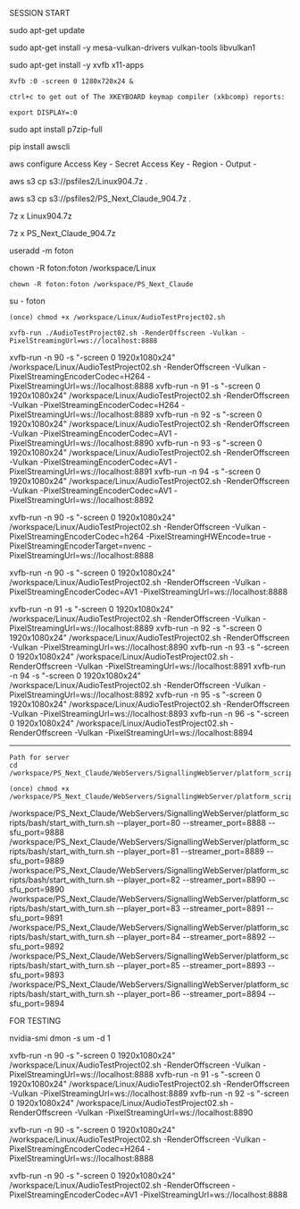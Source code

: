 SESSION START

sudo apt-get update

sudo apt-get install -y mesa-vulkan-drivers vulkan-tools libvulkan1

sudo apt-get install -y xvfb x11-apps

	Xvfb :0 -screen 0 1280x720x24 &

	ctrl+c to get out of The XKEYBOARD keymap compiler (xkbcomp) reports:

	export DISPLAY=:0

sudo apt install p7zip-full

pip install awscli

aws configure
	Access Key - 
	Secret Access Key - 
	Region - 
	Output - 

aws s3 cp s3://psfiles2/Linux904.7z .

aws s3 cp s3://psfiles2/PS_Next_Claude_904.7z .

7z x Linux904.7z

7z x PS_Next_Claude_904.7z

useradd -m foton

chown -R foton:foton /workspace/Linux

	chown -R foton:foton /workspace/PS_Next_Claude

su - foton

	(once) chmod +x /workspace/Linux/AudioTestProject02.sh

	xvfb-run ./AudioTestProject02.sh -RenderOffscreen -Vulkan -PixelStreamingUrl=ws://localhost:8888

xvfb-run -n 90 -s "-screen 0 1920x1080x24" /workspace/Linux/AudioTestProject02.sh -RenderOffscreen -Vulkan -PixelStreamingEncoderCodec=H264 -PixelStreamingUrl=ws://localhost:8888
xvfb-run -n 91 -s "-screen 0 1920x1080x24" /workspace/Linux/AudioTestProject02.sh -RenderOffscreen -Vulkan -PixelStreamingEncoderCodec=H264 -PixelStreamingUrl=ws://localhost:8889
xvfb-run -n 92 -s "-screen 0 1920x1080x24" /workspace/Linux/AudioTestProject02.sh -RenderOffscreen -Vulkan -PixelStreamingEncoderCodec=AV1 -PixelStreamingUrl=ws://localhost:8890
xvfb-run -n 93 -s "-screen 0 1920x1080x24" /workspace/Linux/AudioTestProject02.sh -RenderOffscreen -Vulkan -PixelStreamingEncoderCodec=AV1 -PixelStreamingUrl=ws://localhost:8891
xvfb-run -n 94 -s "-screen 0 1920x1080x24" /workspace/Linux/AudioTestProject02.sh -RenderOffscreen -Vulkan -PixelStreamingEncoderCodec=AV1 -PixelStreamingUrl=ws://localhost:8892

xvfb-run -n 90 -s "-screen 0 1920x1080x24" /workspace/Linux/AudioTestProject02.sh -RenderOffscreen -Vulkan -PixelStreamingEncoderCodec=h264 -PixelStreamingHWEncode=true -PixelStreamingEncoderTarget=nvenc -PixelStreamingUrl=ws://localhost:8888

xvfb-run -n 90 -s "-screen 0 1920x1080x24" /workspace/Linux/AudioTestProject02.sh -RenderOffscreen -Vulkan -PixelStreamingEncoderCodec=AV1 -PixelStreamingUrl=ws://localhost:8888

xvfb-run -n 91 -s "-screen 0 1920x1080x24" /workspace/Linux/AudioTestProject02.sh -RenderOffscreen -Vulkan -PixelStreamingUrl=ws://localhost:8889
xvfb-run -n 92 -s "-screen 0 1920x1080x24" /workspace/Linux/AudioTestProject02.sh -RenderOffscreen -Vulkan -PixelStreamingUrl=ws://localhost:8890
xvfb-run -n 93 -s "-screen 0 1920x1080x24" /workspace/Linux/AudioTestProject02.sh -RenderOffscreen -Vulkan -PixelStreamingUrl=ws://localhost:8891
xvfb-run -n 94 -s "-screen 0 1920x1080x24" /workspace/Linux/AudioTestProject02.sh -RenderOffscreen -Vulkan -PixelStreamingUrl=ws://localhost:8892
xvfb-run -n 95 -s "-screen 0 1920x1080x24" /workspace/Linux/AudioTestProject02.sh -RenderOffscreen -Vulkan -PixelStreamingUrl=ws://localhost:8893
xvfb-run -n 96 -s "-screen 0 1920x1080x24" /workspace/Linux/AudioTestProject02.sh -RenderOffscreen -Vulkan -PixelStreamingUrl=ws://localhost:8894



------

	Path for server 
	cd /workspace/PS_Next_Claude/WebServers/SignallingWebServer/platform_scripts/bash

	(once) chmod +x /workspace/PS_Next_Claude/WebServers/SignallingWebServer/platform_scripts/bash/start_with_turn.sh

/workspace/PS_Next_Claude/WebServers/SignallingWebServer/platform_scripts/bash/start_with_turn.sh --player_port=80 --streamer_port=8888 --sfu_port=9888
/workspace/PS_Next_Claude/WebServers/SignallingWebServer/platform_scripts/bash/start_with_turn.sh --player_port=81 --streamer_port=8889 --sfu_port=9889
/workspace/PS_Next_Claude/WebServers/SignallingWebServer/platform_scripts/bash/start_with_turn.sh --player_port=82 --streamer_port=8890 --sfu_port=9890
/workspace/PS_Next_Claude/WebServers/SignallingWebServer/platform_scripts/bash/start_with_turn.sh --player_port=83 --streamer_port=8891 --sfu_port=9891
/workspace/PS_Next_Claude/WebServers/SignallingWebServer/platform_scripts/bash/start_with_turn.sh --player_port=84 --streamer_port=8892 --sfu_port=9892
/workspace/PS_Next_Claude/WebServers/SignallingWebServer/platform_scripts/bash/start_with_turn.sh --player_port=85 --streamer_port=8893 --sfu_port=9893
/workspace/PS_Next_Claude/WebServers/SignallingWebServer/platform_scripts/bash/start_with_turn.sh --player_port=86 --streamer_port=8894 --sfu_port=9894

FOR TESTING

nvidia-smi dmon -s um -d 1

xvfb-run -n 90 -s "-screen 0 1920x1080x24" /workspace/Linux/AudioTestProject02.sh -RenderOffscreen -Vulkan -PixelStreamingUrl=ws://localhost:8888
xvfb-run -n 91 -s "-screen 0 1920x1080x24" /workspace/Linux/AudioTestProject02.sh -RenderOffscreen -Vulkan -PixelStreamingUrl=ws://localhost:8889
xvfb-run -n 92 -s "-screen 0 1920x1080x24" /workspace/Linux/AudioTestProject02.sh -RenderOffscreen -Vulkan -PixelStreamingUrl=ws://localhost:8890

xvfb-run -n 90 -s "-screen 0 1920x1080x24" /workspace/Linux/AudioTestProject02.sh -RenderOffscreen -Vulkan -PixelStreamingEncoderCodec=H264 -PixelStreamingUrl=ws://localhost:8888

xvfb-run -n 90 -s "-screen 0 1920x1080x24" /workspace/Linux/AudioTestProject02.sh -RenderOffscreen -PixelStreamingEncoderCodec=AV1 -PixelStreamingUrl=ws://localhost:8888

